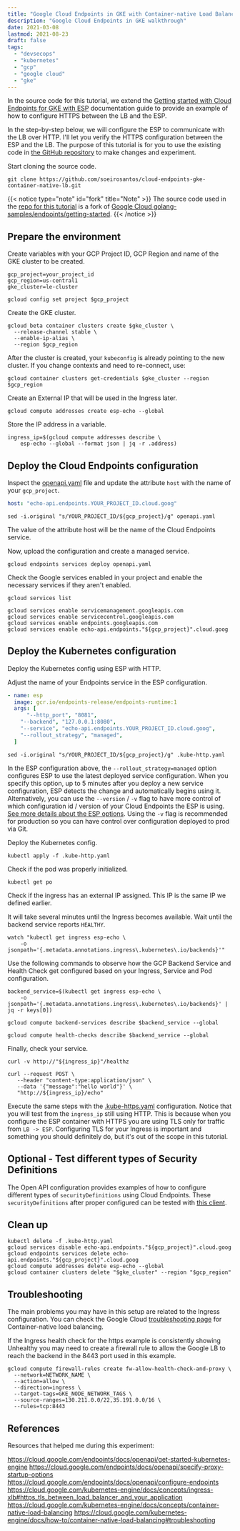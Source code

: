 ```yaml
---
title: "Google Cloud Endpoints in GKE with Container-native Load Balancing"
description: "Google Cloud Endpoints in GKE walkthrough"
date: 2021-03-08
lastmod: 2021-08-23
draft: false
tags:
  - "devsecops"
  - "kubernetes"
  - "gcp"
  - "google cloud"
  - "gke"
---
```

In the source code for this tutorial, we extend the [Getting started with Cloud Endpoints for GKE with ESP](https://cloud.google.com/endpoints/docs/openapi/get-started-kubernetes-engine) documentation guide to provide an example of how to configure HTTPS between the LB and the ESP.

<!--more-->

In the step-by-step below, we will configure the ESP to communicate with the LB over HTTP. I'll let you verify the HTTPS configuration between the ESP and the LB. The purpose of this tutorial is for you to use the existing code in [the GitHub repository](https://github.com/soeirosantos/cloud-endpoints-gke-container-native-lb) to make changes and experiment.

Start cloning the source code.

```shell
git clone https://github.com/soeirosantos/cloud-endpoints-gke-container-native-lb.git
```

{{< notice type="note" id="fork" title="Note" >}}
The source code used in the [repo for this tutorial](https://github.com/soeirosantos/cloud-endpoints-gke-container-native-lb) is a fork of [Google Cloud golang-samples/endpoints/getting-started](github.com/GoogleCloudPlatform/golang-samples/endpoints/getting-started).
{{< /notice >}}

## Prepare the environment

Create variables with your GCP Project ID, GCP Region and name of the GKE cluster to be created.

```shell
gcp_project=your_project_id
gcp_region=us-central1
gke_cluster=le-cluster
```

```shell
gcloud config set project $gcp_project
```

Create the GKE cluster.

```shell
gcloud beta container clusters create $gke_cluster \
  --release-channel stable \
  --enable-ip-alias \
  --region $gcp_region
```

After the cluster is created, your `kubeconfig` is already pointing to the new cluster. If you change contexts and need to re-connect, use:

```shell
gcloud container clusters get-credentials $gke_cluster --region $gcp_region
```

Create an External IP that will be used in the Ingress later.

```shell
gcloud compute addresses create esp-echo --global
```

Store the IP address in a variable.

```shell
ingress_ip=$(gcloud compute addresses describe \
    esp-echo --global --format json | jq -r .address)
```

## Deploy the Cloud Endpoints configuration

Inspect the [openapi.yaml](https://github.com/soeirosantos/cloud-endpoints-gke-container-native-lb/blob/main/openapi.yaml) file and update the attribute `host` with the name of your `gcp_project`.

```yaml
host: "echo-api.endpoints.YOUR_PROJECT_ID.cloud.goog"
```

```shell
sed -i.original "s/YOUR_PROJECT_ID/${gcp_project}/g" openapi.yaml
```

The value of the attribute host will be the name of the Cloud Endpoints service.

Now, upload the configuration and create a managed service.

```shell
gcloud endpoints services deploy openapi.yaml
```

Check the Google services enabled in your project and enable the necessary services if they aren't enabled.

```shell
gcloud services list

gcloud services enable servicemanagement.googleapis.com
gcloud services enable servicecontrol.googleapis.com
gcloud services enable endpoints.googleapis.com
gcloud services enable echo-api.endpoints."${gcp_project}".cloud.goog
```

## Deploy the Kubernetes configuration

Deploy the Kubernetes config using ESP with HTTP.

Adjust the name of your Endpoints service in the ESP configuration.

```yaml
- name: esp
  image: gcr.io/endpoints-release/endpoints-runtime:1
  args: [
      "--http_port", "8081",
    "--backend", "127.0.0.1:8080",
    "--service", "echo-api.endpoints.YOUR_PROJECT_ID.cloud.goog",
    "--rollout_strategy", "managed",
  ]
```

```shell
sed -i.original "s/YOUR_PROJECT_ID/${gcp_project}/g" .kube-http.yaml
```

In the ESP configuration above, the `--rollout_strategy=managed` option configures ESP to use the latest deployed service configuration. When you specify this option, up to 5 minutes after you deploy a new service configuration, ESP detects the change and automatically begins using it. Alternatively, you can use the `--version` / `-v` flag to have more control of which configuration id / version of your Cloud Endpoints the ESP is using. [See more details about the ESP options](https://cloud.google.com/endpoints/docs/openapi/specify-proxy-startup-options). Using the `-v` flag is recommended for production so you can have control over configuration deployed to prod via Git.

Deploy the Kubernetes config.

```shell
kubectl apply -f .kube-http.yaml
```

Check if the pod was properly initialized.

```shell
kubectl get po
```

Check if the ingress has an external IP assigned. This IP is the same IP we defined earlier.

It will take several minutes until the Ingress becomes available. Wait until the backend service reports `HEALTHY`.

```shell
watch "kubectl get ingress esp-echo \
    -o jsonpath='{.metadata.annotations.ingress\.kubernetes\.io/backends}'"
```

Use the following commands to observe how the GCP Backend Service and Health Check get configured based on your Ingress, Service and Pod configuration.

```shell
backend_service=$(kubectl get ingress esp-echo \
    -o jsonpath='{.metadata.annotations.ingress\.kubernetes\.io/backends}' | jq -r keys[0])

gcloud compute backend-services describe $backend_service --global

gcloud compute health-checks describe $backend_service --global
```

Finally, check your service.

```shell
curl -v http://"${ingress_ip}"/healthz

curl --request POST \
   --header "content-type:application/json" \
   --data '{"message":"hello world"}' \
   "http://${ingress_ip}/echo"
```

Execute the same steps with the [.kube-https.yaml](https://github.com/soeirosantos/cloud-endpoints-gke-container-native-lb/blob/main/.kube-https.yaml) configuration. Notice that you will test from the `ingress_ip` still using HTTP. This is because when you configure the ESP container with HTTPS you are using TLS only for traffic from `LB -> ESP`. Configuring TLS for your Ingress is important and something you should definitely do, but it's out of the scope in this tutorial.

## Optional - Test different types of Security Definitions

The Open API configuration provides examples of how to configure different types of `securityDefinitions` using Cloud Endpoints. These `securityDefinitions` after proper configured can be tested with [this client](https://github.com/soeirosantos/cloud-endpoints-gke-container-native-lb/blob/main/client/main.go).

## Clean up

```shell
kubectl delete -f .kube-http.yaml
gcloud services disable echo-api.endpoints."${gcp_project}".cloud.goog
gcloud endpoints services delete echo-api.endpoints."${gcp_project}".cloud.goog
gcloud compute addresses delete esp-echo --global
gcloud container clusters delete "$gke_cluster" --region "$gcp_region"
```

## Troubleshooting

The main problems you may have in this setup are related to the Ingress configuration. You can check the Google Cloud [troubleshooting page](https://cloud.google.com/kubernetes-engine/docs/how-to/container-native-load-balancing#troubleshooting) for Container-native load balancing.

If the Ingress health check for the https example is consistently showing Unhealthy you may need to create a firewall rule to allow the Google LB to reach the backend in the 8443 port used in this example.

```shell
gcloud compute firewall-rules create fw-allow-health-check-and-proxy \
  --network=NETWORK_NAME \
  --action=allow \
  --direction=ingress \
  --target-tags=GKE_NODE_NETWORK_TAGS \
  --source-ranges=130.211.0.0/22,35.191.0.0/16 \
  --rules=tcp:8443
 ```

## References

Resources that helped me during this experiment:

https://cloud.google.com/endpoints/docs/openapi/get-started-kubernetes-engine
https://cloud.google.com/endpoints/docs/openapi/specify-proxy-startup-options
https://cloud.google.com/endpoints/docs/openapi/configure-endpoints
https://cloud.google.com/kubernetes-engine/docs/concepts/ingress-xlb#https_tls_between_load_balancer_and_your_application
https://cloud.google.com/kubernetes-engine/docs/concepts/container-native-load-balancing
https://cloud.google.com/kubernetes-engine/docs/how-to/container-native-load-balancing#troubleshooting
